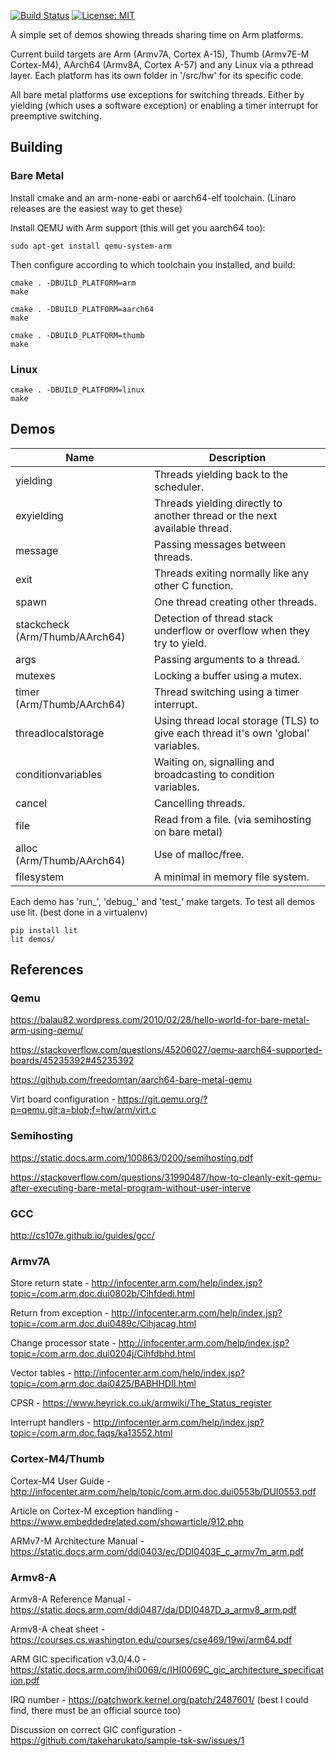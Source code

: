 [![Build Status](https://dev.azure.com/spickettdavid/spickettdavid/_apis/build/status/DavidSpickett.ARMMultiTasking?branchName=master)](https://dev.azure.com/spickettdavid/spickettdavid/_build/latest?definitionId=1&branchName=master) [![License: MIT](https://img.shields.io/badge/License-MIT-yellow.svg)](https://opensource.org/licenses/MIT)

A simple set of demos showing threads sharing time on Arm platforms.

Current build targets are Arm (Armv7A, Cortex A-15), Thumb (Armv7E-M Cortex-M4), AArch64 (Armv8A, Cortex A-57) and any Linux via a pthread layer. Each platform has its own folder in '/src/hw' for its specific code.

All bare metal platforms use exceptions for switching threads. Either by yielding (which uses a software exception) or enabling a timer interrupt for preemptive switching.

## Building

### Bare Metal

Install cmake and an arm-none-eabi or aarch64-elf toolchain. (Linaro releases are the easiest way to get these)

Install QEMU with Arm support (this will get you aarch64 too):
```
sudo apt-get install qemu-system-arm
```

Then configure according to which toolchain you installed, and build:
```
cmake . -DBUILD_PLATFORM=arm
make

cmake . -DBUILD_PLATFORM=aarch64
make

cmake . -DBUILD_PLATFORM=thumb
make
```

### Linux

```
cmake . -DBUILD_PLATFORM=linux
make
```

## Demos

| Name                           | Description                                                                       |
|--------------------------------|-----------------------------------------------------------------------------------|
| yielding                       | Threads yielding back to the scheduler.                                           |
| exyielding                     | Threads yielding directly to another thread or the next available thread.         |
| message                        | Passing messages between threads.                                                 |
| exit                           | Threads exiting normally like any other C function.                               |
| spawn                          | One thread creating other threads.                                                |
| stackcheck (Arm/Thumb/AArch64) | Detection of thread stack underflow or overflow when they try to yield.           |
| args                           | Passing arguments to a thread.                                                    |
| mutexes                        | Locking a buffer using a mutex.                                                   |
| timer (Arm/Thumb/AArch64)      | Thread switching using a timer interrupt.                                         |
| threadlocalstorage             | Using thread local storage (TLS) to give each thread it's own 'global' variables. |
| conditionvariables             | Waiting on, signalling and broadcasting to condition variables.                   |
| cancel                         | Cancelling threads.                                                               |
| file                           | Read from a file. (via semihosting on bare metal)                                 |
| alloc (Arm/Thumb/AArch64)      | Use of malloc/free.                                                               |
| filesystem                     | A minimal in memory file system.                                                  |

Each demo has 'run_<demo>', 'debug_<demo>' and 'test_<demo>' make targets. To test all demos use lit. (best done in a virtualenv)

```
pip install lit
lit demos/
```

## References

### Qemu

https://balau82.wordpress.com/2010/02/28/hello-world-for-bare-metal-arm-using-qemu/

https://stackoverflow.com/questions/45206027/qemu-aarch64-supported-boards/45235392#45235392

https://github.com/freedomtan/aarch64-bare-metal-qemu

Virt board configuration - https://git.qemu.org/?p=qemu.git;a=blob;f=hw/arm/virt.c

### Semihosting

https://static.docs.arm.com/100863/0200/semihosting.pdf

https://stackoverflow.com/questions/31990487/how-to-cleanly-exit-qemu-after-executing-bare-metal-program-without-user-interve

### GCC

http://cs107e.github.io/guides/gcc/

### Armv7A

Store return state - http://infocenter.arm.com/help/index.jsp?topic=/com.arm.doc.dui0802b/Cihfdedi.html

Return from exception - http://infocenter.arm.com/help/index.jsp?topic=/com.arm.doc.dui0489c/Cihjacag.html

Change processor state - http://infocenter.arm.com/help/index.jsp?topic=/com.arm.doc.dui0204j/Cihfdbhd.html

Vector tables - http://infocenter.arm.com/help/index.jsp?topic=/com.arm.doc.dai0425/BABHHDII.html

CPSR - https://www.heyrick.co.uk/armwiki/The_Status_register

Interrupt handlers - http://infocenter.arm.com/help/index.jsp?topic=/com.arm.doc.faqs/ka13552.html

### Cortex-M4/Thumb

Cortex-M4 User Guide - http://infocenter.arm.com/help/topic/com.arm.doc.dui0553b/DUI0553.pdf

Article on Cortex-M exception handling - https://www.embeddedrelated.com/showarticle/912.php

ARMv7-M Architecture Manual - https://static.docs.arm.com/ddi0403/ec/DDI0403E_c_armv7m_arm.pdf

### Armv8-A

Armv8-A Reference Manual - https://static.docs.arm.com/ddi0487/da/DDI0487D_a_armv8_arm.pdf

Armv8-A cheat sheet - https://courses.cs.washington.edu/courses/cse469/19wi/arm64.pdf

ARM GIC specification v3.0/4.0 - https://static.docs.arm.com/ihi0069/c/IHI0069C_gic_architecture_specification.pdf

IRQ number - https://patchwork.kernel.org/patch/2487601/ (best I could find, there must be an official source too)

Discussion on correct GIC configuration - https://github.com/takeharukato/sample-tsk-sw/issues/1
